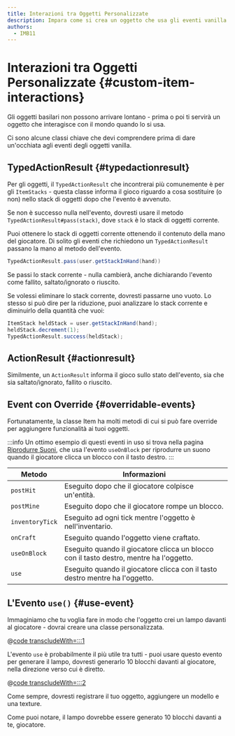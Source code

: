```yaml
---
title: Interazioni tra Oggetti Personalizzate
description: Impara come si crea un oggetto che usa gli eventi vanilla integrati.
authors:
  - IMB11
---
```


# Interazioni tra Oggetti Personalizzate {#custom-item-interactions}

Gli oggetti basilari non possono arrivare lontano - prima o poi ti servirà un oggetto che interagisce con il mondo quando lo si usa.

Ci sono alcune classi chiave che devi comprendere prima di dare un'occhiata agli eventi degli oggetti vanilla.

## TypedActionResult {#typedactionresult}

Per gli oggetti, il `TypedActionResult` che incontrerai più comunemente è per gli `ItemStacks` - questa classe informa il gioco riguardo a cosa sostituire (o non) nello stack di oggetti dopo che l'evento è avvenuto.

Se non è successo nulla nell'evento, dovresti usare il metodo `TypedActionResult#pass(stack)`, dove `stack` è lo stack di oggetti corrente.

Puoi ottenere lo stack di oggetti corrente ottenendo il contenuto della mano del giocatore. Di solito gli eventi che richiedono un `TypedActionResult` passano la mano al metodo dell'evento.

```java
TypedActionResult.pass(user.getStackInHand(hand))
```

Se passi lo stack corrente - nulla cambierà, anche dichiarando l'evento come fallito, saltato/ignorato o riuscito.

Se volessi eliminare lo stack corrente, dovresti passarne uno vuoto. Lo stesso si può dire per la riduzione, puoi analizzare lo stack corrente e diminuirlo della quantità che vuoi:

```java
ItemStack heldStack = user.getStackInHand(hand);
heldStack.decrement(1);
TypedActionResult.success(heldStack);
```

## ActionResult {#actionresult}

Similmente, un `ActionResult` informa il gioco sullo stato dell'evento, sia che sia saltato/ignorato, fallito o riuscito.

## Event con Override {#overridable-events}

Fortunatamente, la classe Item ha molti metodi di cui si può fare override per aggiungere funzionalità ai tuoi oggetti.

:::info
Un ottimo esempio di questi eventi in uso si trova nella pagina [Riprodurre Suoni](../sounds/using-sounds), che usa l'evento `useOnBlock` per riprodurre un suono quando il giocatore clicca un blocco con il tasto destro.
:::

| Metodo          | Informazioni                                                                                            |
| --------------- | ------------------------------------------------------------------------------------------------------- |
| `postHit`       | Eseguito dopo che il giocatore colpisce un'entità.                                      |
| `postMine`      | Eseguito dopo che il giocatore rompe un blocco.                                         |
| `inventoryTick` | Eseguito ad ogni tick mentre l'oggetto è nell'inventario.                               |
| `onCraft`       | Eseguito quando l'oggetto viene craftato.                                               |
| `useOnBlock`    | Eseguito quando il giocatore clicca un blocco con il tasto destro, mentre ha l'oggetto. |
| `use`           | Eseguito quando il giocatore clicca con il tasto destro mentre ha l'oggetto.            |

## L'Evento `use()` {#use-event}

Immaginiamo che tu voglia fare in modo che l'oggetto crei un lampo davanti al giocatore - dovrai creare una classe personalizzata.

@[code transcludeWith=:::1](@/reference/latest/src/main/java/com/example/docs/item/custom/LightningStick.java)

L'evento `use` è probabilmente il più utile tra tutti - puoi usare questo evento per generare il lampo, dovresti generarlo 10 blocchi davanti al giocatore, nella direzione verso cui è diretto.

@[code transcludeWith=:::2](@/reference/latest/src/main/java/com/example/docs/item/custom/LightningStick.java)

Come sempre, dovresti registrare il tuo oggetto, aggiungere un modello e una texture.

Come puoi notare, il lampo dovrebbe essere generato 10 blocchi davanti a te, giocatore.

<VideoPlayer src="/assets/develop/items/custom_items_0.webm" title="Using the Lightning Stick" />
